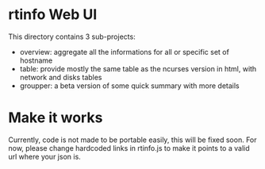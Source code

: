 # rtinfo Web UI
This directory contains 3 sub-projects:
- overview: aggregate all the informations for all or specific set of hostname
- table: provide mostly the same table as the ncurses version in html, with network and disks tables
- groupper: a beta version of some quick summary with more details

# Make it works
Currently, code is not made to be portable easily, this will be fixed soon.
For now, please change hardcoded links in rtinfo.js to make it points to a valid url where your json is.
